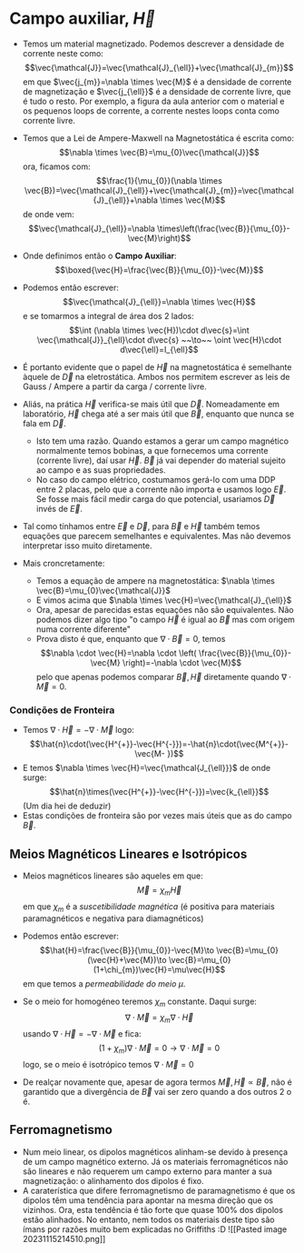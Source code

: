 # Campo auxiliar, $\vec{H}$
- Temos um material magnetizado. Podemos descrever a densidade de corrente neste como:
$$\vec{\mathcal{J}}=\vec{\mathcal{J}_{\ell}}+\vec{\mathcal{J}_{m}}$$
em que $\vec{j_{m}}=\nabla \times \vec{M}$ é a densidade de corrente de magnetização e $\vec{j_{\ell}}$ é a densidade de corrente livre, que é tudo o resto. Por exemplo, a figura da aula anterior com o material e os pequenos loops de corrente, a corrente nestes loops conta como corrente livre.

- Temos que a Lei de Ampere-Maxwell na Magnetostática é escrita como:
$$\nabla \times \vec{B}=\mu_{0}\vec{\mathcal{J}}$$
ora, ficamos com:
$$\frac{1}{\mu_{0}}(\nabla \times \vec{B})=\vec{\mathcal{J}_{\ell}}+\vec{\mathcal{J}_{m}}=\vec{\mathcal{J}_{\ell}}+\nabla \times \vec{M}$$
de onde vem:
$$\vec{\mathcal{J}_{\ell}}=\nabla \times\left(\frac{\vec{B}}{\mu_{0}}-\vec{M}\right)$$
- Onde definimos então o **Campo Auxiliar**:
$$\boxed{\vec{H}=\frac{\vec{B}}{\mu_{0}}-\vec{M}}$$
- Podemos então escrever:
$$\vec{\mathcal{J}_{\ell}}=\nabla \times \vec{H}$$
e se tomarmos a integral de área dos 2 lados:
$$\int (\nabla \times \vec{H})\cdot d\vec{s}=\int \vec{\mathcal{J}}_{\ell}\cdot d\vec{s} ~~\to~~ \oint \vec{H}\cdot d\vec{\ell}=I_{\ell}$$

- É portanto evidente que o papel de $\vec{H}$ na magnetostática é semelhante àquele de $\vec{D}$ na eletrostática. Ambos nos permitem escrever as leis de Gauss / Ampere a partir da carga / corrente livre.
- Aliás, na prática $\vec{H}$ verifica-se mais útil que $\vec{D}$. Nomeadamente em laboratório, $\vec{H}$ chega até a ser mais útil que $\vec{B}$, enquanto que nunca se fala em $\vec{D}$. 
    - Isto tem uma razão. Quando estamos a gerar um campo magnético normalmente temos bobinas, a que fornecemos uma corrente (corrente livre), daí usar $\vec{H}$. $\vec{B}$ já vai depender do material sujeito ao campo e as suas propriedades. 
    - No caso do campo elétrico, costumamos gerá-lo com uma DDP entre 2 placas, pelo que a corrente não importa e usamos logo $\vec{E}$. Se fosse mais fácil medir carga do que potencial, usariamos $\vec{D}$ invés de $\vec{E}$.

- Tal como tínhamos entre $\vec{E}$ e $\vec{D}$, para $\vec{B}$ e $\vec{H}$ também temos equações que parecem semelhantes e equivalentes. Mas não devemos interpretar isso muito diretamente.
- Mais croncretamente:
    - Temos a equação de ampere na magnetostática: $\nabla \times \vec{B}=\mu_{0}\vec{\mathcal{J}}$
    - E vimos acima que $\nabla \times \vec{H}=\vec{\mathcal{J}_{\ell}}$ 
    - Ora, apesar de parecidas estas equações não são equivalentes. Não podemos dizer algo tipo "o campo $\vec{H}$ é igual ao $\vec{B}$ mas com origem numa corrente diferente"
    - Prova disto é que, enquanto que $\nabla\cdot\vec{B}=0$, temos $$\nabla \cdot \vec{H}=\nabla \cdot \left( \frac{\vec{B}}{\mu_{0}}-\vec{M} \right)=-\nabla \cdot \vec{M}$$ pelo que apenas podemos comparar $\vec{B},\vec{H}$ diretamente quando $\nabla\cdot\vec{M}=0$.

### Condições de Fronteira
- Temos $\nabla\cdot\vec{H}=-\nabla\cdot\vec{M}$ logo:
$$\hat{n}\cdot(\vec{H^{+}}-\vec{H^{-}})=-\hat{n}\cdot(\vec{M^{+}}-\vec{M- })$$
- E temos $\nabla \times \vec{H}=\vec{\mathcal{J_{\ell}}}$ de onde surge:
$$\hat{n}\times(\vec{H^{+}}-\vec{H^{-}})=\vec{k_{\ell}}$$
(Um dia hei de deduzir)
- Estas condições de fronteira são por vezes mais úteis que as do campo $\vec{B}$.

## Meios Magnéticos Lineares e Isotrópicos
- Meios magnéticos lineares são aqueles em que:
$$\vec{M}=\chi_{m}\vec{H}$$em que $\chi_{m}$ é a *suscetibilidade magnética* (é positiva para materiais paramagnéticos e negativa para diamagnéticos)

- Podemos então escrever:
$$\hat{H}=\frac{\vec{B}}{\mu_{0}}-\vec{M}\to \vec{B}=\mu_{0}(\vec{H}+\vec{M})\to \vec{B}=\mu_{0}(1+\chi_{m})\vec{H}=\mu\vec{H}$$
em que temos a *permeabilidade do meio* $\mu$.

- Se o meio for homogéneo teremos $\chi_{m}$ constante. Daqui surge:
$$\nabla\cdot\vec{M}=\chi_{m}\nabla\cdot\vec{H}$$
usando $\nabla\cdot\vec{H}=-\nabla\cdot\vec{M}$ e fica:
$$(1+\chi_{m})\nabla\cdot\vec{M}=0\to\nabla\cdot\vec{M}=0$$
logo, se o meio é isotrópico temos $\nabla\cdot\vec{M}=0$
- De realçar novamente que, apesar de agora termos $\vec{M},\vec{H}\propto\vec{B}$, não é garantido que a divergência de $\vec{B}$ vai ser zero quando a dos outros 2 o é.

## Ferromagnetismo
- Num meio linear, os dipolos magnéticos alinham-se devido à presença de um campo magnético externo. Já os materiais ferromagnéticos não são lineares e não requerem um campo externo para manter a sua magnetização: o alinhamento dos dipolos é fixo.
- A caraterística que difere ferromagnetismo de paramagnetismo é que os dipolos têm uma tendência para apontar na mesma direção que os vizinhos. Ora, esta tendência é tão forte que quase 100% dos dipolos estão alinhados. No entanto, nem todos os materiais deste tipo são ímans por razões muito bem explicadas no Griffiths :D
![[Pasted image 20231115214510.png]]
